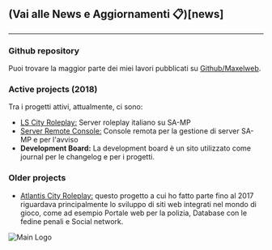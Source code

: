 ## (Vai alle News e Aggiornamenti 📋)[news]

---

### Github repository

Puoi trovare la maggior parte dei miei lavori pubblicati su [Github/Maxelweb](https://github.com/Maxelweb/).

### Active projects (2018)

Tra i progetti attivi, attualmente, ci sono:

- [LS City Roleplay:](https://lscity.org) Server roleplay italiano su SA-MP
- [Server Remote Console:](https://src.debug.ovh) Console remota per la gestione di server SA-MP e per l'avviso 
- **Development Board:** La development board è un sito utilizzato come journal per le changelog e per i progetti.

### Older projects

- [Atlantis City Roleplay:](acrp) questo progetto a cui ho fatto parte fino al 2017 riguardava principalmente lo sviluppo
di siti web integrati nel mondo di gioco, come ad esempio Portale web per la polizia, Database con le fedine penali e 
Social network. 

![Main Logo](https://marianosciacco.it/images/favicon.png)